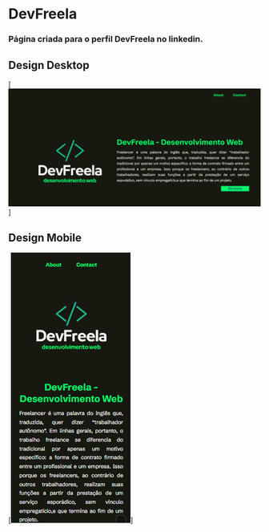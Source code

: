 # DevFreela

### Página criada para o perfil DevFreela no linkedin.

## Design Desktop

[<img src="./design/desktop-design.gif">]

## Design Mobile

[<img src="./design/mobile-design.gif">]
